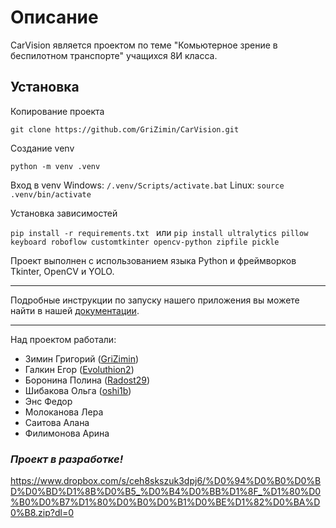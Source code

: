# Описание
CarVision является проектом по теме "Комьютерное зрение в беспилотном транспорте" учащихся 8И класса.

## Установка
Копирование проекта

```git clone https://github.com/GriZimin/CarVision.git```

Создание venv

```
python -m venv .venv
```

Вход в venv
Windows:
```/.venv/Scripts/activate.bat```
Linux:
```source .venv/bin/activate```

Установка зависимостей

```pip install -r requirements.txt ```
или 
```pip install ultralytics pillow keyboard roboflow customtkinter opencv-python zipfile pickle```

Проект выполнен с использованием языка Python и фреймворков Tkinter, OpenCV и YOLO.
___
Подробные инструкции по запуску нашего приложения вы можете найти в нашей [документации](grizimin.github.io/ComputerVision/).
___
Над проектом работали:
+ Зимин Григорий ([GriZimin](https://github.com/GriZimin))
+ Галкин Егор ([Evoluthion2](https://github.com/Evoluthion2))
+ Боронина Полина ([Radost29](https://github.com/Radost29))
+ Шибакова Ольга ([oshi1b](https://github.com/oshi1b))
+ Энс Федор
+ Молоканова Лера 
+ Саитова Алана
+ Филимонова Арина

### ***Проект в разработке!***


https://www.dropbox.com/s/ceh8skszuk3dpj6/%D0%94%D0%B0%D0%BD%D0%BD%D1%8B%D0%B5_%D0%B4%D0%BB%D1%8F_%D1%80%D0%B0%D0%B7%D1%80%D0%B0%D0%B1%D0%BE%D1%82%D0%BA%D0%B8.zip?dl=0
